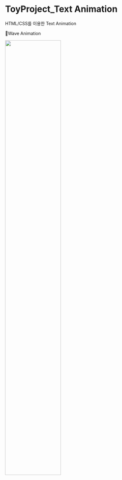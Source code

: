 # ToyProject_Text Animation
HTML/CSS를 이용한 Text Animation

:ocean:Wave Animation

<img width="60%" src="https://user-images.githubusercontent.com/71424881/206160266-81913e08-b0f0-4fab-baf1-a14edcaa0149.gif"/>
